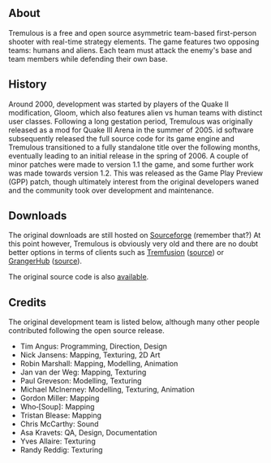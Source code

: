 ## About

Tremulous is a free and open source asymmetric team-based first-person shooter with real-time strategy elements. The game features two opposing teams: humans and aliens. Each team must attack the enemy's base and team members while defending their own base.

## History

Around 2000, development was started by players of the Quake II modification, Gloom, which also features alien vs human teams with distinct user classes. Following a long gestation period, Tremulous was originally released as a mod for Quake III Arena in the summer of 2005. id software subsequently released the full source code for its game engine and Tremulous transitioned to a fully standalone title over the following months, eventually leading to an initial release in the spring of 2006. A couple of minor patches were made to version 1.1 the game, and some further work was made towards version 1.2. This was released as the Game Play Preview (GPP) patch, though ultimately interest from the original developers waned and the community took over development and maintenance.

## Downloads

The original downloads are still hosted on [Sourceforge](https://sourceforge.net/projects/tremulous/files/tremulous/) (remember that?)
At this point however, Tremulous is obviously very old and there are no doubt better options in terms of clients such as [Tremfusion](https://zittrig.eu/files/tremfusion/) ([source](https://github.com/Amanieu/tremfusion)) or [GrangerHub](https://github.com/GrangerHub/tremulous/tags) ([source](https://github.com/GrangerHub/tremulous)).

The original source code is also [available](https://github.com/darklegion/tremulous).

## Credits

The original development team is listed below, although many other people contributed following the open source release.

* Tim Angus: Programming, Direction, Design
* Nick Jansens: Mapping, Texturing, 2D Art
* Robin Marshall: Mapping, Modelling, Animation
* Jan van der Weg: Mapping, Texturing
* Paul Greveson: Modelling, Texturing
* Michael McInerney: Modelling, Texturing, Animation
* Gordon Miller: Mapping
* Who‑[Soup]: Mapping
* Tristan Blease: Mapping
* Chris McCarthy: Sound
* Asa Kravets: QA, Design, Documentation
* Yves Allaire: Texturing
* Randy Reddig: Texturing
